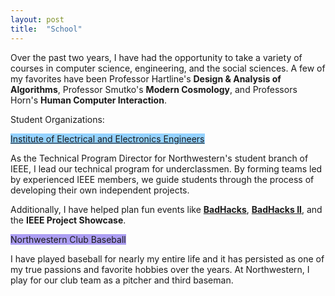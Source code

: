 ```yaml
---
layout: post
title:  "School"
---
```

Over the past two years, I have had the opportunity to take a variety of courses in computer science, engineering, and the social sciences. A few of my favorites have been Professor Hartline's **Design & Analysis of Algorithms**, Professor Smutko's **Modern Cosmology**, and Professors Horn's **Human Computer Interaction**.

Student Organizations:

<span style="background-color: #94D2FF; color: #ffd866;">[Institute of Electrical and Electronics Engineers](http://ieee.northwestern.edu/)</span>

As the Technical Program Director for Northwestern's student branch of IEEE, I lead our technical program for underclassmen. By forming teams led by experienced IEEE members, we guide students through the process of developing their own independent projects.

Additionally, I have helped plan fun events like **[BadHacks](http://www.mccormick.northwestern.edu/eecs/news/articles/2016/nu-ieee-hosts-successfully-innovative-badhacks-hackathon-competition.html)**, **[BadHacks II](https://northwesternbusinessreview.org/badhacks-2017-come-for-the-hacking-stay-for-the-chicken-nuggets-1acf9a35bc1b)**, and the **IEEE Project Showcase**.

<span style="background-color: #ab9df2;"> Northwestern Club Baseball</span>

I have played baseball for nearly my entire life and it has persisted as one of my true passions and favorite hobbies over the years. At Northwestern, I play for our club team as a pitcher and third baseman.